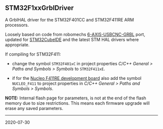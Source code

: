 ## STM32F1xxGrblDriver

A GrblHAL driver for the STM32F401CC and STM32F411RE ARM processors.

Loosely based on code from robomechs [6-AXIS-USBCNC-GRBL](https://github.com/robomechs/6-AXIS-USBCNC-GRBL) port, updated for [STM32CubeIDE](https://www.st.com/en/development-tools/stm32cubeide.htm) and the latest STM HAL drivers where appropriate.

If compiling for STM32F411:

* change the symbol `STM32F401xC` in project properties _C\/C++ General > Paths and Symbols > Symbols_ to `STM32F411xE`.

* if for the [Nucleo F411RE development board](https://www.st.com/en/evaluation-tools/nucleo-f411re.html) also add the symbol `NUCLEO_F411` to project properties in _C\/C++ General > Paths and Symbols > Symbols_.

__NOTE:__ Internal flash page for parameters, is not at the end of the flash memory due to size restrictions. This means each firmware upgrade will erase any saved parameters. 


---
2020-07-30
